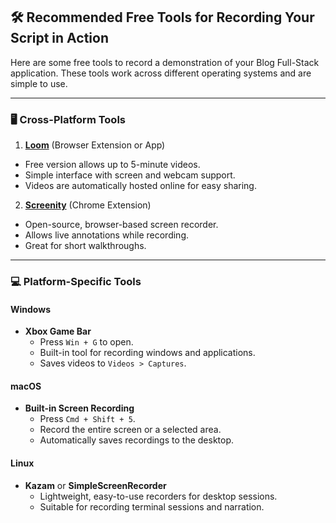 ## 🛠️ Recommended Free Tools for Recording Your Script in Action

Here are some free tools to record a demonstration of your Blog Full-Stack application. These tools work across
different operating systems and are simple to use.

---

### 🖥️ Cross-Platform Tools

1. **[Loom](https://www.loom.com/)** (Browser Extension or App)

- Free version allows up to 5-minute videos.
- Simple interface with screen and webcam support.
- Videos are automatically hosted online for easy sharing.

2. **[Screenity](https://chrome.google.com/webstore/detail/screenity-screen-recording/)** (Chrome Extension)

- Open-source, browser-based screen recorder.
- Allows live annotations while recording.
- Great for short walkthroughs.

---

### 💻 Platform-Specific Tools

#### Windows

- **Xbox Game Bar**
  - Press `Win + G` to open.
  - Built-in tool for recording windows and applications.
  - Saves videos to `Videos > Captures`.

#### macOS

- **Built-in Screen Recording**
  - Press `Cmd + Shift + 5`.
  - Record the entire screen or a selected area.
  - Automatically saves recordings to the desktop.

#### Linux

- **Kazam** or **SimpleScreenRecorder**
  - Lightweight, easy-to-use recorders for desktop sessions.
  - Suitable for recording terminal sessions and narration.
